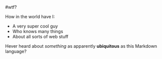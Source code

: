 #wtf?

How in the world have I:

* A very super cool guy
* Who knows many things
* About all sorts of web stuff

Hever heard about _something_ as apparently **ubiquitous** as this Markdown language? 